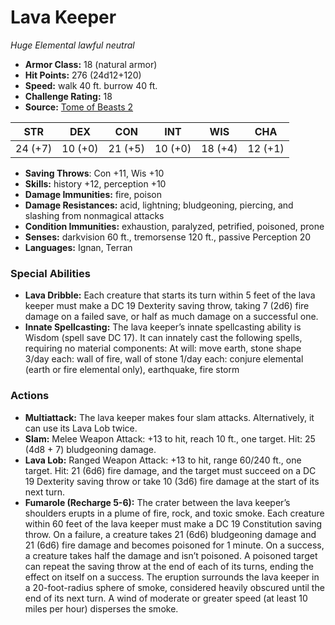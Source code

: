 # Lava Keeper

*Huge* *Elemental* *lawful neutral*

- **Armor Class:** 18 (natural armor)
- **Hit Points:** 276 (24d12+120)
- **Speed:** walk 40 ft. burrow 40 ft.
- **Challenge Rating:** 18
- **Source:** [Tome of Beasts 2](https://koboldpress.com/kpstore/product/tome-of-beasts-2-for-5th-edition/)

| STR | DEX | CON | INT | WIS | CHA |
| --- | --- | --- | --- | --- | --- |
| 24 (+7) | 10 (+0) | 21 (+5) | 10 (+0) | 18 (+4) | 12 (+1) |

- **Saving Throws**: Con +11, Wis +10
- **Skills:** history +12, perception +10
- **Damage Immunities:** fire, poison
- **Damage Resistances:** acid, lightning; bludgeoning, piercing, and slashing from nonmagical attacks
- **Condition Immunities:** exhaustion, paralyzed, petrified, poisoned, prone
- **Senses:** darkvision 60 ft., tremorsense 120 ft., passive Perception 20
- **Languages:** Ignan, Terran
### Special Abilities
- **Lava Dribble:** Each creature that starts its turn within 5 feet of the lava keeper must make a DC 19 Dexterity saving throw, taking 7 (2d6) fire damage on a failed save, or half as much damage on a successful one.
- **Innate Spellcasting:** The lava keeper’s innate spellcasting ability is Wisdom (spell save DC 17). It can innately cast the following spells, requiring no material components: At will: move earth, stone shape 3/day each: wall of fire, wall of stone 1/day each: conjure elemental (earth or fire elemental only), earthquake, fire storm
### Actions
- **Multiattack:** The lava keeper makes four slam attacks. Alternatively, it can use its Lava Lob twice.
- **Slam:** Melee Weapon Attack: +13 to hit, reach 10 ft., one target. Hit: 25 (4d8 + 7) bludgeoning damage.
- **Lava Lob:** Ranged Weapon Attack: +13 to hit, range 60/240 ft., one target. Hit: 21 (6d6) fire damage, and the target must succeed on a DC 19 Dexterity saving throw or take 10 (3d6) fire damage at the start of its next turn.
- **Fumarole (Recharge 5-6):** The crater between the lava keeper’s shoulders erupts in a plume of fire, rock, and toxic smoke. Each creature within 60 feet of the lava keeper must make a DC 19 Constitution saving throw. On a failure, a creature takes 21 (6d6) bludgeoning damage and 21 (6d6) fire damage and becomes poisoned for 1 minute. On a success, a creature takes half the damage and isn’t poisoned. A poisoned target can repeat the saving throw at the end of each of its turns, ending the effect on itself on a success. The eruption surrounds the lava keeper in a 20-foot-radius sphere of smoke, considered heavily obscured until the end of its next turn. A wind of moderate or greater speed (at least 10 miles per hour) disperses the smoke.
